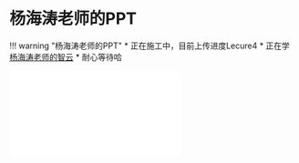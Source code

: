# 杨海涛老师的PPT
!!! warning "杨海涛老师的PPT"
    * 正在施工中，目前上传进度Lecure4
    * 正在学[杨海涛老师的智云](https://classroom.zju.edu.cn/coursedetail?course_id=57619&tenant_code=112)
    * 耐心等待哈

<object data="复变PPT_yht.pdf" type="application/pdf" width="100%" height="800">
    <embed src="复变PPT_yht.pdf" type="application/pdf" />
</object>
